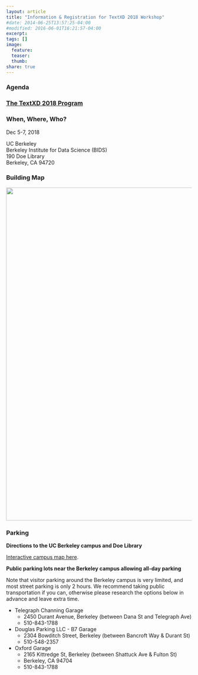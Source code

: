```yaml
---
layout: article
title: "Information & Registration for TextXD 2018 Workshop"
#date: 2014-06-25T13:57:25-04:00
#modified: 2016-06-01T16:21:57-04:00
excerpt:
tags: []
image:
  feature:
  teaser:
  thumb:
share: true
---
```


### Agenda

### <a href="{{ site.url }}/programs/textxd2018" class=".btn-inverse">The TextXD 2018 Program</a>

### When, Where, Who?

Dec 5-7, 2018<br />

UC Berkeley <br />
Berkeley Institute for Data Science (BIDS) <br />
190 Doe Library <br />
Berkeley, CA 94720 <br />

<!-- TextXD is open to anyone involved in diverse aspects of text analysis across disciplines, and includes representatives from universities, industry and national labs. -->

<!-- <a href="http://bit.ly/textxd-2018-rsvp" class="btn"> Registration </a> -->

### Building Map
<img src="{{ site.baseurl }}/images/doe-floorplan.jpg" style="width: 900px;"/>

### Parking

**Directions to the UC Berkeley campus and Doe Library**

[Interactive campus map here](https://bids.berkeley.edu/about/directions-and-travel).
 
**Public parking lots near the Berkeley campus allowing all-day parking**

Note that visitor parking around the Berkeley campus is very limited, and most street parking is only 2 hours.  We recommend taking public transportation if you can, otherwise please research the options below in advance and leave extra time.
 
* Telegraph Channing Garage
  * 2450 Durant Avenue, Berkeley (between Dana St and Telegraph Ave)
  * 510-843-1788
* Douglas Parking LLC - B7 Garage
  * 2304 Bowditch Street, Berkeley (between Bancroft Way & Durant St)
  * 510-548-2357 
* Oxford Garage
  * 2165 Kittredge St, Berkeley (between Shattuck Ave & Fulton St)
  * Berkeley, CA 94704
  * 510-843-1788
